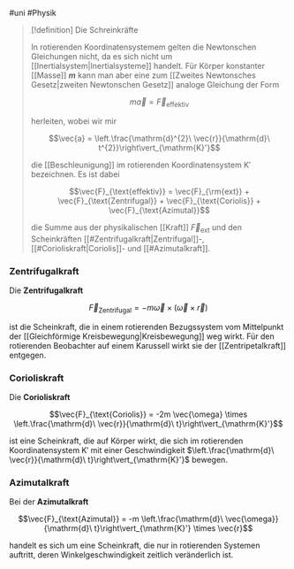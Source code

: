 #uni #Physik 

> [!definition] Die Schreinkräfte
> 
> In rotierenden Koordinatensystemem gelten die Newtonschen Gleichungen nicht, da es sich nicht um [[Inertialsystem|Inertialsysteme]] handelt. Für Körper konstanter [[Masse]] **$m$** kann man aber eine zum [[Zweites Newtonsches Gesetz|zweiten Newtonschen Gesetz]] analoge Gleichung der Form
> 
> $$m \vec{a} = \vec{F}_{\text{effektiv}}$$
> 
> herleiten, wobei wir mir
> 
> $$\vec{a} = \left.\frac{\mathrm{d}^{2}\ \vec{r}}{\mathrm{d}\ t^{2}}\right\vert_{\mathrm{K}'}$$
> 
> die [[Beschleunigung]] im rotierenden Koordinatensystem $\mathrm{K}'$ bezeichnen. Es ist dabei
> 
> $$\vec{F}_{\text{effektiv}} = \vec{F}_{\rm{ext}} + \vec{F}_{\text{Zentrifugal}} + \vec{F}_{\text{Coriolis}} + \vec{F}_{\text{Azimutal}}$$
> 
> die Summe aus der physikalischen [[Kraft]] $\vec{F}_{\mathrm{ext}}$ und den Scheinkräften [[#Zentrifugalkraft|Zentrifugal]]-, [[#Corioliskraft|Coriolis]]- und [[#Azimutalkraft]].

### Zentrifugalkraft

Die **Zentrifugalkraft**

$$\vec{F}_{\text{Zentrifugal}} = -m \vec{\omega} \times (\vec{\omega} \times \vec{r})$$

ist die Scheinkraft, die in einem rotierenden Bezugssystem vom Mittelpunkt der [[Gleichförmige Kreisbewegung|Kreisbewegung]] weg wirkt. Für den rotierenden Beobachter auf einem Karussell wirkt sie der [[Zentripetalkraft]] entgegen.

### Corioliskraft

Die **Corioliskraft**

$$\vec{F}_{\text{Coriolis}} = -2m \vec{\omega} \times \left.\frac{\mathrm{d}\ \vec{r}}{\mathrm{d}\ t}\right\vert_{\mathrm{K}'}$$

ist eine Scheinkraft, die auf Körper wirkt, die sich im rotierenden Koordinatensystem $\mathrm{K}'$ mit einer Geschwindigkeit $\left.\frac{\mathrm{d}\ \vec{r}}{\mathrm{d}\ t}\right\vert_{\mathrm{K}'}$ bewegen.

### Azimutalkraft

Bei der **Azimutalkraft**

$$\vec{F}_{\text{Azimutal}} = -m \left.\frac{\mathrm{d}\ \vec{\omega}}{\mathrm{d}\ t}\right\vert_{\mathrm{K}'} \times \vec{r}$$

handelt es sich um eine Scheinkraft, die nur in rotierenden Systemen auftritt, deren Winkelgeschwindigkeit zeitlich veränderlich ist.
